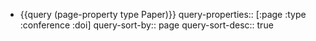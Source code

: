 - {{query (page-property type Paper)}}
  query-properties:: [:page :type :conference :doi]
  query-sort-by:: page
  query-sort-desc:: true